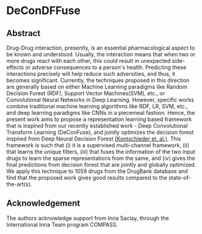 # DeConDFFuse


## Abstract

Drug-Drug interaction, presently, is an essential pharmacological aspect to be known and understood. Usually, the interaction means that when two or more drugs react with each other, this could result in unexpected side-effects or adverse consequences to a person's health. Predicting these interactions precisely will help reduce such adversities, and thus, it becomes significant. Currently, the techniques proposed in this direction are generally based on either Machine Learning paradigms like Random Decision Forest (RDF), Support Vector Machines(SVM), etc., or Convolutional Neural Networks in Deep Learning. However, specific works combine traditional machine learning algorithms like RDF, LR, SVM, etc., and deep learning paradigms like CNNs in a piecemeal fashion. Hence, the present work aims to propose a representation learning based framework that is inspired from our recently established work - Deep Convolutional Transform Learning (DeConFuse), and jointly optimizes the decision forest inspired from Deep Neural Decision Forest [(Kontschieder et. al.)](https://www.cv-foundation.org/openaccess/content_iccv_2015/papers/Kontschieder_Deep_Neural_Decision_ICCV_2015_paper.pdf). This framework is such that (i) it is a supervised multi-channel framework, (ii) that learns the unique filters, (iii) that fuses the information of the two input drugs to learn the sparse representations from the same, and (iv) gives the final predictions from decision forest that are jointly and globally optimized. We apply this technique to 1059 drugs from the DrugBank database and find that the proposed work gives good results compared to the state-of-the-art(s).


## Acknowledgement 
The authors acknowledge support from Inria Saclay, through the International Inria Team program COMPASS.








